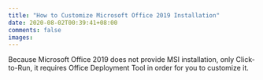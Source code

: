 ```yaml
---
title: "How to Customize Microsoft Office 2019 Installation"
date: 2020-08-02T00:39:41+08:00
comments: false
images:
---
```

Because Microsoft Office 2019 does not provide MSI installation, only Click-to-Run, it requires Office Deployment Tool in order for you to customize it.